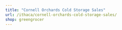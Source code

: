 ```yaml
---
title: "Cornell Orchards Cold Storage Sales"
url: /ithaca/cornell-orchards-cold-storage-sales/
shop: greengrocer
---
```

